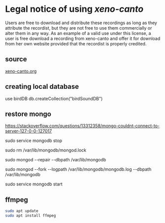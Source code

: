 # Legal notice of using *xeno-canto*

Users are free to download and distribute these recordings as long as they attribute the recordist, but they are not free to use them commercially or alter them in any way. As an example of a valid use under this license, a user is free download a recording from xeno-canto and offer it for download from her own website provided that the recordist is properly credited.

## source
[xeno-canto.org](https://xeno-canto.org/)

##  creating local database
use birdDB
db.createCollection("birdSoundDB")

## restore mongo

https://stackoverflow.com/questions/13312358/mongo-couldnt-connect-to-server-127-0-0-127017

sudo service mongodb stop 

sudo rm /var/lib/mongodb/mongod.lock 

sudo mongod --repair --dbpath /var/lib/mongodb 

sudo mongod --fork --logpath /var/lib/mongodb/mongodb.log --dbpath /var/lib/mongodb 

sudo service mongodb start

## ffmpeg

```bash
sudo apt update
sudo apt install ffmpeg
```



